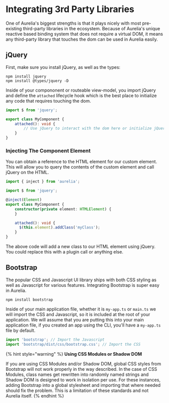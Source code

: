 # Integrating 3rd Party Libraries

One of Aurelia's biggest strengths is that it plays nicely with most pre-existing third-party libraries in the ecosystem. Because of Aurelia's unique reactive based binding system that does not require a virtual DOM, it means any third-party library that touches the dom can be used in Aurelia easily.

## jQuery

First, make sure you install jQuery, as well as the types:

```text
npm install jquery
npm install @types/jquery -D
```

Inside of your compononent or routeable view-model, you import jQuery and define the `attached` lifecycle hook which is the best place to initialize any code that requires touching the dom.

```typescript
import $ from 'jquery';

export class MyComponent {
    attached(): void {
        // Use jQuery to interact with the dom here or initialize jQuery plugins, etc
    }
}
```

### Injecting The Component Element

You can obtain a reference to the HTML element for our custom element. This will allow you to query the contents of the custom element and call jQuery on the HTML.

```typescript
import { inject } from 'aurelia';

import $ from 'jquery';

@inject(Element)
export class MyComponent {
    constructor(private element: HTMLElement) {
    }

    attached(): void {
      $(this.element).addClass('myClass');
    }
}
```

The above code will add a new class to our HTML element using jQuery. You could replace this with a plugin call or anything else.

## Bootstrap

The popular CSS and Javascript UI library ships with both CSS styling as well as Javascript for various features. Integrating Bootstrap is super easy in Aurelia.

```text
npm install bootstrap
```

Inside of your main application file, whether it is `my-app.ts` or `main.ts` we will import the CSS and Javascript, so it is included at the root of your application. We will assume that you are putting this into your main application file, if you created an app using the CLI, you'll have a `my-app.ts` file by default.

```typescript
import 'bootstrap'; // Import the Javascript
import 'bootstrap/dist/css/bootstrap.css'; // Import the CSS
```

{% hint style="warning" %}
**Using CSS Modules or Shadow DOM**

If you are using CSS Modules and/or Shadow DOM, global CSS styles from Bootstrap will not work properly in the way described. In the case of CSS Modules, class names get rewritten into randomly named strings and Shadow DOM is designed to work in isolation per use. For these instances, adding Bootstrap into a global stylesheet and importing that where needed should fix the problem. This is a limitation of these standards and not Aurelia itself.
{% endhint %}

